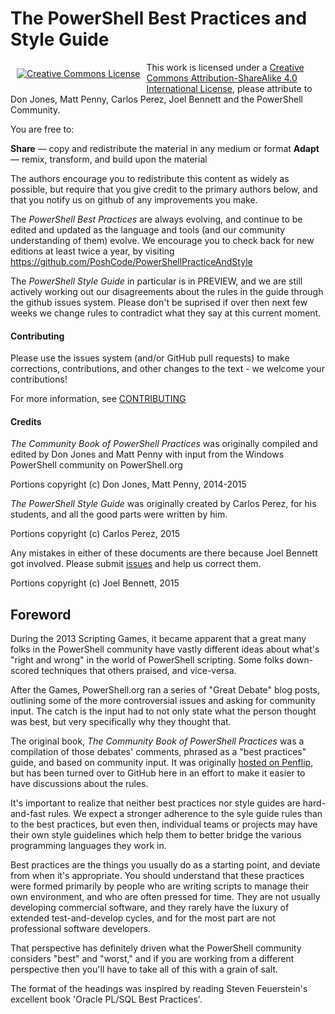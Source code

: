 # The PowerShell Best Practices and Style Guide

<a rel="license" href="http://creativecommons.org/licenses/by-sa/4.0/" style="display: inline-block; float: left; vertical-align: middle; margin: 10px;"><img alt="Creative Commons License" style="border-width:0" src="https://i.creativecommons.org/l/by-sa/4.0/88x31.png" /></a> This work is licensed under a <a rel="license" href="http://creativecommons.org/licenses/by-sa/4.0/">Creative Commons Attribution-ShareAlike 4.0 International License</a>, please attribute to Don Jones, Matt Penny, Carlos Perez, Joel Bennett and the PowerShell Community.

You are free to:

**Share** — copy and redistribute the material in any medium or format
**Adapt** — remix, transform, and build upon the material 

The authors encourage you to redistribute this content as widely as possible, but require that you give credit to the primary authors below, and that you notify us on github of any improvements you make.

The *PowerShell Best Practices* are always evolving, and continue to be edited and updated as the language and tools (and our community understanding of them) evolve. We encourage you to check back for new editions at least twice a year, by visiting https://github.com/PoshCode/PowerShellPracticeAndStyle

The *PowerShell Style Guide* in particular is in PREVIEW, and we are still actively working out our disagreements about the rules in the guide through the github issues system. Please don't be suprised if over then next few weeks we change rules to contradict what they say at this current moment.

#### Contributing

Please use the issues system (and/or GitHub pull requests) to make corrections, contributions, and other changes to the text - we welcome your contributions!

For more information, see [CONTRIBUTING](contributing.md)

#### Credits

_The Community Book of PowerShell Practices_ was originally compiled and edited by Don Jones and Matt Penny with input from the Windows PowerShell community on PowerShell.org

Portions copyright (c) Don Jones, Matt Penny, 2014-2015

_The PowerShell Style Guide_ was originally created by Carlos Perez, for his students, and all the good parts were written by him. 

Portions copyright (c) Carlos Perez, 2015

Any mistakes in either of these documents are there because Joel Bennett got involved. Please submit [issues](https://github.com/PoshCode/PowerShellPracticeAndStyle/issues) and help us correct them.

Portions copyright (c) Joel Bennett, 2015

## Foreword

During the 2013 Scripting Games, it became apparent that a great many folks in the PowerShell community have vastly different ideas about what's "right and wrong" in the world of PowerShell scripting. Some folks down-scored techniques that others praised, and vice-versa.

After the Games, PowerShell.org ran a series of "Great Debate" blog posts, outlining some of the more controversial issues and asking for community input. The catch is the input had to not only state what the person thought was best, but very specifically why they thought that.

The original book, _The Community Book of PowerShell Practices_ was a compilation of those debates' comments, phrased as a "best practices" guide, and based on community input.  It was originally [hosted on Penflip](https://www.penflip.com/powershellorg/the-community-book-of-powershell-practices), but has been turned over to GitHub here in an effort to make it easier to have discussions about the rules.

It's important to realize that neither best practices nor style guides are hard-and-fast rules. We expect a stronger adherence to the syle guide rules than to the best practices, but even then, individual teams or projects may have their own style guidelines which help them to better bridge the various programming languages they work in.

Best practices are the things you usually do as a starting point, and deviate from when it's appropriate. You should understand that these practices were formed primarily by people who are writing scripts to manage their own environment, and who are often pressed for time. They are not usually developing commercial software, and they rarely have the luxury of extended test-and-develop cycles, and for the most part are not professional software developers. 

That perspective has definitely driven what the PowerShell community considers "best" and "worst," and if you are working from a different perspective then you'll have to take all of this with a grain of salt.

The format of the headings was inspired by reading Steven Feuerstein's excellent book 'Oracle PL/SQL Best Practices'.
